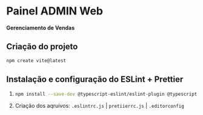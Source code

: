 # Painel ADMIN Web

**Gerenciamento de Vendas**

## Criação do projeto

```BASH
npm create vite@latest
```

## Instalação e configuração do ESLint + Prettier

1. ```BASH
   npm install --save-dev @typescript-eslint/eslint-plugin @typescript-eslint/parser eslint eslint-config-prettier eslint-plugin-import eslint-plugin-prettier eslint-plugin-react eslint-plugin-simple-import-sort pre-commit prettier

   ```

1. Criação dos aqruivos: `.eslintrc.js` | `pretiierrc.js` | `.editorconfig`

